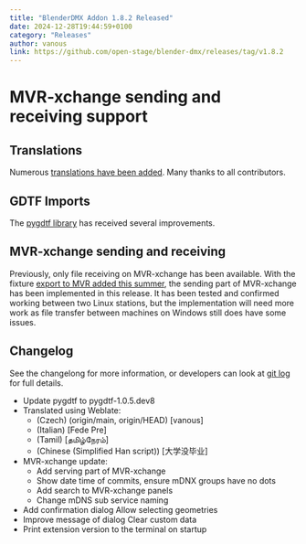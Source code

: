 ```yaml
---
title: "BlenderDMX Addon 1.8.2 Released"
date: 2024-12-28T19:44:59+0100
category: "Releases"
author: vanous
link: https://github.com/open-stage/blender-dmx/releases/tag/v1.8.2
---
```

# MVR-xchange sending and receiving support

## Translations

Numerous [translations have been
added](https://hosted.weblate.org/projects/blenderdmx/main/). Many thanks to
all contributors.

## GDTF Imports

The [pygdtf library](https://github.com/open-stage/python-gdtf) has received
several improvements.

## MVR-xchange sending and receiving

Previously, only file receiving on MVR-xchange has been available. With the
fixture [export to MVR added this
summer](https://blenderdmx.eu/blog/release-1.7.0/), the sending part of
MVR-xchange has been implemented in this release. It has been tested and
confirmed working between two Linux stations, but the implementation will need
more work as file transfer between machines on Windows still does have some
issues.

## Changelog

See the changelong for more information, or developers can look at [git
log](https://github.com/open-stage/blender-dmx/commits/main/) for full details.

* Update pygdtf to pygdtf-1.0.5.dev8
* Translated using Weblate:
    * (Czech) (origin/main, origin/HEAD) [vanous]
    * (Italian) [Fede Pre]
    * (Tamil) [தமிழ்நேரம்]
    * (Chinese (Simplified Han script)) [大学没毕业]
* MVR-xchange update:
    * Add serving part of MVR-xchange
    * Show date time of commits, ensure mDNX groups have no dots
    * Add search to MVR-xchange panels
    * Change mDNS sub service naming
* Add confirmation dialog Allow selecting geometries
* Improve message of dialog Clear custom data
* Print extension version to the terminal on startup
